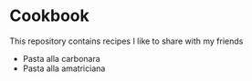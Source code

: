 # Cookbook
This repository contains recipes  I like to share with my friends

* Pasta alla carbonara
* Pasta alla amatriciana
